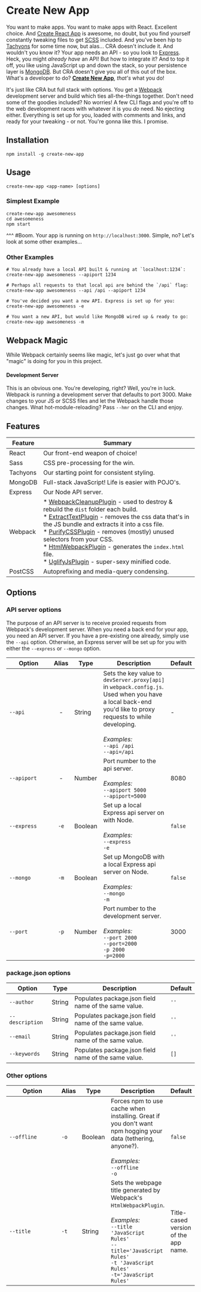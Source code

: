 <!--
  README inspired by:
  * https://github.com/google/web-starter-kit
  * https://github.com/facebookincubator/create-react-app

  TODO - look at https://github.com/kriasoft/react-starter-kit
-->

# Create New App

You want to make apps. You want to make apps with React. Excellent choice. And [Create React App](https://github.com/facebookincubator/create-react-app) is awesome, no doubt, but you find yourself constantly tweaking files to get [SCSS](http://sass-lang.com/) included. And you've been hip to [Tachyons](http://tachyons.io/) for some time now, but alas... CRA doesn't include it. And wouldn't you know it? Your app needs an API - so you look to [Express](https://expressjs.com/). Heck, you might _already have_ an API! But how to integrate it? And to top it off, you like using JavaScript up and down the stack, so your persistence layer is [MongoDB](https://mongodb.github.io/node-mongodb-native/). But CRA doesn't give you all of this out of the box. What's a developer to do? **[Create New App](https://github.com/qodesmith/create-new-app)**, _that's_ what you do!

It's just like CRA but full stack with options. You get a [Webpack](https://webpack.js.org/configuration/) development server and build which ties all-the-things together. Don't need some of the goodies included? No worries! A few CLI flags and you're off to the web development races with whatever it is you _do_ need. No ejecting either. Everything is set up for you, loaded with comments and links, and ready for your tweaking - or not. You're gonna like this. I promise.

## Installation

```
npm install -g create-new-app
```

## Usage

```
create-new-app <app-name> [options]
```

### Simplest Example

```
create-new-app awesomeness
cd awesomeness
npm start
```
^^^ #Boom. Your app is running on `http://localhost:3000`. Simple, no? Let's look at some other examples...

### Other Examples

```
# You already have a local API built & running at `localhost:1234`:
create-new-app awesomeness --apiport 1234

# Perhaps all requests to that local api are behind the `/api` flag:
create-new-app awesomeness --api /api --apiport 1234

# You've decided you want a new API. Express is set up for you:
create-new-app awesomeness -e

# You want a new API, but would like MongoDB wired up & ready to go:
create-new-app awesomeness -m
```

## Webpack Magic

While Webpack certainly seems like magic, let's just go over what that "magic" is doing for you in this project.

#### Development Server

This is an obvious one. You're developing, right? Well, you're in luck. Webpack is running a development server that defaults to port 3000. Make changes to your JS or SCSS files and let the Webpack handle those changes. Wnat hot-module-reloading? Pass `--hmr` on the CLI and enjoy.


## Features

| Feature | Summary |
| ------- | ------- |
| React | Our front-end weapon of choice! |
| Sass | CSS pre-processing for the win. |
| Tachyons | Our starting point for consistent styling. |
| MongoDB | Full-stack JavaScript! Life is easier with POJO's. |
| Express | Our Node API server. |
| Webpack | * [WebpackCleanupPlugin](https://goo.gl/hTXPtE) - used to destroy & rebuild the `dist` folder each build.<br>* [ExtractTextPlugin](https://goo.gl/rHd8B2) - removes the css data that's in the JS bundle and extracts it into a css file.<br>* [PurifyCSSPlugin](https://goo.gl/QNGpEi) - removes (mostly) unused selectors from your CSS.<br>* [HtmlWebpackPlugin](https://goo.gl/og4sNK) - generates the `index.html` file.<br>* [UglifyJsPlugin](https://goo.gl/sB6d6b) - super-sexy minified code. |
| PostCSS | Autoprefixing and media-query condensing. |

## Options

### API server options

The purpose of an API server is to receive proxied requests from Webpack's development server. When you need a back end for your app, you need an API server. If you have a pre-existing one already, simply use the `--api` option. Otherwise, an Express server will be set up for you with either the `--express` or `--mongo` option.

<table>
  <thead>
    <tr>
      <th>Option</th>
      <th>Alias</th>
      <th>Type</th>
      <th>Description</th>
      <th>Default</th>
    </tr>
  </thead>
  <tbody>
    <tr>
      <td width="125px"><code>--api</code></td>
      <td align="center">-</td>
      <td>String</td>
      <td>
        Sets the key value to <code>devServer.proxy[api]</code> in <code>webpack.config.js</code>. Used when you have a local back-end you'd like to proxy requests to while developing.
        <br><br>
        <em>Examples:</em>
        <br><code>--api /api</code>
        <br><code>--api=/api</code>
      </td>
      <td>-</td>
    </tr>
    <tr>
      <td><code>--apiport</code></td>
      <td align="center">-</td>
      <td>Number</td>
      <td>
        Port number to the api server.
        <br><br>
        <em>Examples:</em>
        <br><code>--apiport 5000</code>
        <br><code>--apiport=5000</code>
      </td>
      <td>8080</td>
    </tr>
    <tr>
      <td><code>--express</code></td>
      <td align="center"><code>-e</code></td>
      <td>Boolean</td>
      <td>
        Set up a local Express api server on with Node.
        <br><br>
        <em>Examples:</em>
        <br><code>--express</code>
        <br><code>-e</code>
      </td>
      <td><code>false</code></td>
    </tr>
    <tr>
      <td><code>--mongo</code></td>
      <td align="center"><code>-m</code></td>
      <td>Boolean</td>
      <td>
        Set up MongoDB with a local Express api server on Node.
        <br><br>
        <em>Examples:</em>
        <br><code>--mongo</code>
        <br><code>-m</code>
      </td>
      <td><code>false</code></td>
    </tr>
    <tr>
      <td><code>--port</code></td>
      <td align="center"><code>-p</code></td>
      <td>Number</td>
      <td>
        Port number to the development server.
        <br><br>
        <em>Examples:</em>
        <br><code>--port 2000</code>
        <br><code>--port=2000</code>
        <br><code>-p 2000</code>
        <br><code>-p=2000</code>
      </td>
      <td>3000</td>
    </tr>
  </tbody>
</table>

### package.json options

| Option | Type | Description | Default |
| ------ | ---- | ----------- | ------- |
| `--author` | String | Populates package.json field name of the same value. | `''` |
| `--description` | String | Populates package.json field name of the same value. | `''` |
| `--email` | String | Populates package.json field name of the same value. | `''` |
| `--keywords` | String | Populates package.json field name of the same value. | `[]` |

### Other options

<table>
  <thead>
    <tr>
      <th>Option</th>
      <th>Alias</th>
      <th>Type</th>
      <th>Description</th>
      <th>Default</th>
    </tr>
  </thead>
  <tbody>
    <tr>
      <td width="125px"><code>--offline</code></td>
      <td><code>-o</code></td>
      <td>Boolean</td>
      <td>
        Forces npm to use cache when installing. Great if you don't want npm hogging your data (tethering, anyone?).
        <br><br>
        <em>Examples:</em>
        <br><code>--offline</code>
        <br><code>-o</code>
      </td>
      <td><code>false</code></td>
    </tr>
    <tr>
      <td><code>--title</code></td>
      <td><code>-t</code></td>
      <td>String</td>
      <td>
        Sets the webpage title generated by Webpack's <code>HtmlWebpackPlugin</code>.
        <br><br>
        <em>Examples:</em>
        <br><code>--title 'JavaScript Rules'</code>
        <br><code>--title='JavaScript Rules'</code>
        <br><code>-t 'JavaScript Rules'</code>
        <br><code>-t='JavaScript Rules'</code>
      </td>
      <td>Title-cased version of the app name.</td>
    </tr>
  </tbody>
</table>
